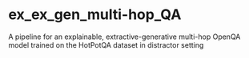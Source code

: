 # ex_ex_gen_multi-hop_QA
A pipeline for an explainable, extractive-generative multi-hop OpenQA model trained on the HotPotQA dataset in distractor setting
